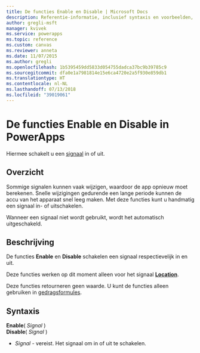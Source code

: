 ```yaml
---
title: De functies Enable en Disable | Microsoft Docs
description: Referentie-informatie, inclusief syntaxis en voorbeelden, voor de functies Enable en Disable in PowerApps
author: gregli-msft
manager: kvivek
ms.service: powerapps
ms.topic: reference
ms.custom: canvas
ms.reviewer: anneta
ms.date: 11/07/2015
ms.author: gregli
ms.openlocfilehash: 1b5395459dd5833d054755dadca37bc9b39785c9
ms.sourcegitcommit: dfa0e1a7981814e15e6ca4720e2a5f930e859db1
ms.translationtype: HT
ms.contentlocale: nl-NL
ms.lasthandoff: 07/13/2018
ms.locfileid: "39019061"
---
```

# <a name="enable-and-disable-functions-in-powerapps"></a>De functies Enable en Disable in PowerApps
Hiermee schakelt u een [signaal](signals.md) in of uit.

## <a name="overview"></a>Overzicht
Sommige signalen kunnen vaak wijzigen, waardoor de app opnieuw moet berekenen.  Snelle wijzigingen gedurende een lange periode kunnen de accu van het apparaat snel leeg maken. Met deze functies kunt u handmatig een signaal in- of uitschakelen.

Wanneer een signaal niet wordt gebruikt, wordt het automatisch uitgeschakeld.

## <a name="description"></a>Beschrijving
De functies **Enable** en **Disable** schakelen een signaal respectievelijk in en uit.

Deze functies werken op dit moment alleen voor het signaal **[Location](signals.md)**.

Deze functies retourneren geen waarde. U kunt de functies alleen gebruiken in [gedragsformules](../working-with-formulas-in-depth.md).

## <a name="syntax"></a>Syntaxis
**Enable**( *Signal* )<br>**Disable**( *Signal* )

* *Signal* - vereist.  Het signaal om in of uit te schakelen.

